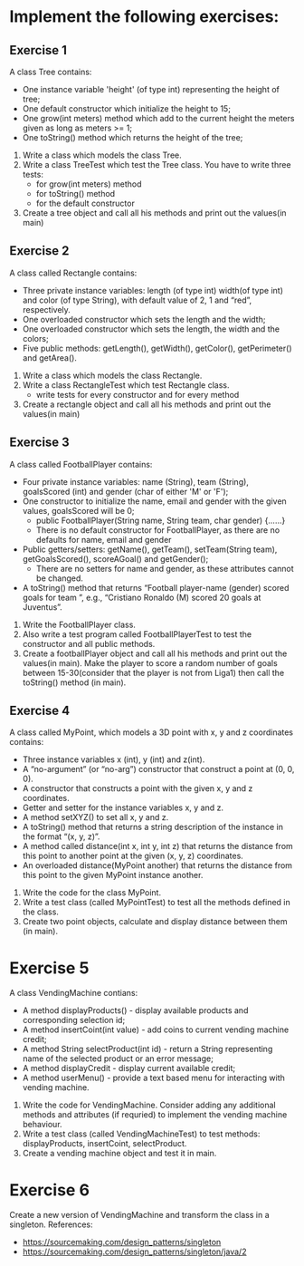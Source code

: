 # Implement the following exercises:

## Exercise 1

A class Tree contains:
- One instance variable 'height' (of type int) representing the height of tree;
- One default constructor which initialize the height to 15;
- One grow(int meters) method which add to the current height the meters given as long as meters >= 1;
- One toString() method which returns the height of the tree;
   
1. Write a class which models the class Tree. 
2. Write a class TreeTest which test the Tree class. You have to write three tests:
    * for grow(int meters) method
    * for toString() method
    * for the default constructor
3. Create a tree object and call all his methods and print out the values(in main)

## Exercise 2

A class called Rectangle contains:
- Three private instance variables: length (of type int) width(of type int) and color (of type String), with default value of 2, 1 and “red”, respectively.
- One overloaded constructor which sets the length and the width;
- One overloaded constructor which sets the length, the width and the colors;
- Five public methods: getLength(), getWidth(), getColor(), getPerimeter() and getArea().

1. Write a class which models the class Rectangle.
2. Write a class RectangleTest which test Rectangle class.
    * write tests for every constructor and for every method
3. Create a rectangle object and call all his methods and print out the values(in main)


## Exercise 3 

A class called FootballPlayer contains:
- Four private instance variables: name (String), team (String), goalsScored (int) and gender (char of either 'M' or 'F');
- One constructor to initialize the name, email and gender with the given values, goalsScored will be 0;
    * public FootballPlayer(String name, String team, char gender) {……}
    * There is no default constructor for FootballPlayer, as there are no defaults for name, email and gender
- Public getters/setters: getName(), getTeam(), setTeam(String team), getGoalsScored(), scoreAGoal() and getGender();
    * There are no setters for name and gender, as these attributes cannot be changed.
- A toString() method that returns “Football player-name (gender) scored <goalsScored> goals for team ”, e.g., “Cristiano Ronaldo (M) scored 20 goals at Juventus”.

1. Write the FootballPlayer class.
2. Also write a test program called FootballPlayerTest to test the constructor and all public methods.
3. Create a footballPlayer object and call all his methods and print out the values(in main). Make the player to score a random number of goals between 15-30(consider that the player is not from Liga1) then call the toString() method (in main).

## Exercise 4

A class called MyPoint, which models a 3D point with x, y and z coordinates contains:
- Three instance variables x (int), y (int) and z(int).
- A “no-argument” (or “no-arg”) constructor that construct a point at (0, 0, 0).
- A constructor that constructs a point with the given x, y and z coordinates.
- Getter and setter for the instance variables x, y and z.
- A method setXYZ() to set all  x, y and z.
- A toString() method that returns a string description of the instance in the format “(x, y, z)”.
- A method called distance(int x, int y, int z) that returns the distance from this point to another point at the given (x, y, z) coordinates.
- An overloaded distance(MyPoint another) that returns the distance from this point to the given MyPoint instance another.

1. Write the code for the class MyPoint.
2. Write a test class (called MyPointTest) to test all the methods defined in the class.
3. Create two point objects, calculate and display distance between them (in main). 

# Exercise 5 

A class VendingMachine contians:
- A method displayProducts() - display available products and corresponding selection id; 
- A method insertCoint(int value) - add coins to current vending machine credit;
- A method String selectProduct(int id) - return a String representing name of the selected product or an error message; 
- A method displayCredit - display current available credit; 
- A method userMenu() - provide a text based menu for interacting with vending machine. 

1. Write the code for VendingMachine. Consider adding any additional methods and attributes (if requried) to implement the vending machine behaviour.
2. Write a test class (called VendingMachineTest) to test methods: displayProducts, insertCoint, selectProduct.
3. Create a vending machine object and test it in main.

# Exercise 6 

Create a new version of VendingMachine and transform the class in a singleton. References:
- https://sourcemaking.com/design_patterns/singleton 
- https://sourcemaking.com/design_patterns/singleton/java/2 
